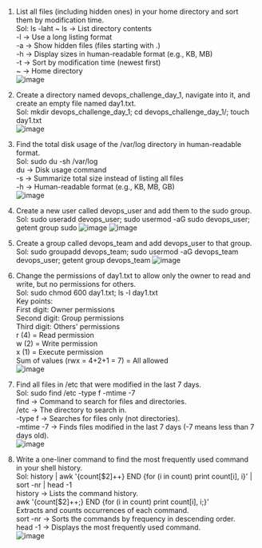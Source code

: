 1. List all files (including hidden ones) in your home directory and sort them by modification time.  
Sol: ls -laht ~
ls → List directory contents  
-l → Use a long listing format  
-a → Show hidden files (files starting with .)  
-h → Display sizes in human-readable format (e.g., KB, MB)  
-t → Sort by modification time (newest first)  
~ → Home directory  
![image](https://github.com/user-attachments/assets/b9752e9e-2c02-449a-ad79-77f2124e102f)

2. Create a directory named devops_challenge_day_1, navigate into it, and create an empty file named day1.txt.  
Sol: mkdir devops_challenge_day_1; cd devops_challenge_day_1/; touch day1.txt  
![image](https://github.com/user-attachments/assets/cfa5477c-e9ce-400c-838b-b6ab0073cbae)

3. Find the total disk usage of the /var/log directory in human-readable format.  
Sol: sudo du -sh /var/log  
du → Disk usage command  
-s → Summarize total size instead of listing all files  
-h → Human-readable format (e.g., KB, MB, GB)  
![image](https://github.com/user-attachments/assets/4a209e23-2d76-4d67-8f09-f34e591e0ae4)

4. Create a new user called devops_user and add them to the sudo group.  
Sol: sudo useradd devops_user; sudo usermod -aG sudo devops_user; getent group sudo
![image](https://github.com/user-attachments/assets/08adba9a-7dca-47b3-bb3e-d4f06acf6b8c)
![image](https://github.com/user-attachments/assets/5002bbfe-4f72-44cc-a741-e25e7f0c6bf0)

5. Create a group called devops_team and add devops_user to that group.  
Sol: sudo groupadd devops_team;  sudo usermod -aG devops_team devops_user; getent group devops_team
 ![image](https://github.com/user-attachments/assets/46590f0b-d298-435e-858b-9b876a413ec7)

6. Change the permissions of day1.txt to allow only the owner to read and write, but no permissions for others.  
Sol: sudo chmod 600 day1.txt; ls -l day1.txt  
Key points:  
First digit: Owner permissions  
Second digit: Group permissions  
Third digit: Others' permissions  
r (4) = Read permission  
w (2) = Write permission  
x (1) = Execute permission  
Sum of values (rwx = 4+2+1 = 7) = All allowed  
![image](https://github.com/user-attachments/assets/a51e02a3-722e-4ebc-b4ce-f7d724488de9)

7. Find all files in /etc that were modified in the last 7 days.  
Sol:  sudo find /etc -type f -mtime -7  
find → Command to search for files and directories.  
/etc → The directory to search in.  
-type f → Searches for files only (not directories).  
-mtime -7 → Finds files modified in the last 7 days (-7 means less than 7 days old).  
![image](https://github.com/user-attachments/assets/ce56846e-598b-46df-9097-8f6a11568b76)

8. Write a one-liner command to find the most frequently used command in your shell history.  
Sol: history | awk '{count[$2]++} END {for (i in count) print count[i], i}' | sort -nr | head -1  
history → Lists the command history.  
awk '{count[$2]++;} END {for (i in count) print count[i], i;}'  
Extracts and counts occurrences of each command.  
sort -nr → Sorts the commands by frequency in descending order.  
head -1 → Displays the most frequently used command.  
![image](https://github.com/user-attachments/assets/13a04285-2c6b-4c01-8868-f0030fd430e3)

